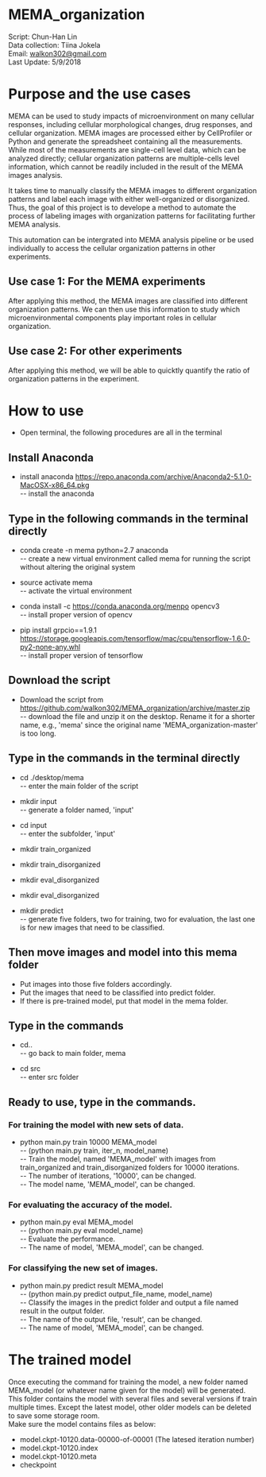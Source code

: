 # MEMA_organization
Script: Chun-Han Lin  
Data collection: Tiina Jokela  
Email: walkon302@gmail.com  
Last Update: 5/9/2018  

# Purpose and the use cases

MEMA can be used to study impacts of microenvironment on many cellular
responses, including cellular morphological changes, drug responses, and
cellular organization. MEMA images are processed either by CellProfiler or
Python and generate the spreadsheet containing all the measurements. While
most of the measurements are single-cell level data, which can be analyzed
directly; cellular organization patterns are multiple-cells level information,
which cannot be readily included in the result of the MEMA images analysis.  

It takes time to manually classify the MEMA images to different organization
patterns and label each image with either well-organized or disorganized. Thus,
the goal of this project is to develope a method to automate the process of
labeling images with organization patterns for facilitating further MEMA
analysis.  

This automation can be intergrated into MEMA analysis pipeline or be used
individually to access the cellular organization patterns in other experiments.  

## Use case 1: For the MEMA experiments
After applying this method, the MEMA images are classified into different
organization patterns. We can then use this information to study which
microenvironmental components play important roles in cellular organization.  

## Use case 2: For other experiments
After applying this method, we will be able to quicktly quantify the ratio of
organization patterns in the experiment.  

# How to use

* Open terminal, the following procedures are all in the terminal

## Install Anaconda
* install anaconda https://repo.anaconda.com/archive/Anaconda2-5.1.0-MacOSX-x86_64.pkg  
-- install the anaconda  

## Type in the following commands in the terminal directly
* conda create -n mema python=2.7 anaconda  
-- create a new virtual environment called mema for running the script without
altering the original system  

* source activate mema  
-- activate the virtual environment  

* conda install -c https://conda.anaconda.org/menpo opencv3  
-- install proper version of opencv  

* pip install grpcio==1.9.1 https://storage.googleapis.com/tensorflow/mac/cpu/tensorflow-1.6.0-py2-none-any.whl  
-- install proper version of tensorflow  

## Download the script
* Download the script from
https://github.com/walkon302/MEMA_organization/archive/master.zip  
-- download the file and unzip it on the desktop. Rename it for a shorter
name, e.g., 'mema' since the original name 'MEMA_organization-master' is too
long.  

## Type in the commands in the terminal directly
* cd ./desktop/mema  
-- enter the main folder of the script  

* mkdir input  
-- generate a folder named, 'input'  

* cd input  
-- enter the subfolder, 'input'  

* mkdir train_organized  
* mkdir train_disorganized    
* mkdir eval_disorganized  
* mkdir eval_disorganized  
* mkdir predict  
-- generate five folders, two for training, two for evaluation, the last one is
for new images that need to be classified.  

## Then move images and model into this mema folder
* Put images into those five folders accordingly.  
* Put the images that need to be classified into predict folder.  
* If there is pre-trained model, put that model in the mema folder.

## Type in the commands
* cd..  
-- go back to main folder, mema  

* cd src  
-- enter src folder  

## Ready to use, type in the commands.
### For training the model with new sets of data.
* python main.py train 10000 MEMA_model  
-- (python main.py train, iter_n, model_name)  
-- Train the model, named 'MEMA_model' with images from train_organized and
train_disorganized folders for 10000 iterations.   
-- The number of iterations, '10000', can be changed.  
-- The model name, 'MEMA_model', can be changed.

### For evaluating the accuracy of the model.
* python main.py eval MEMA_model  
-- (python main.py eval model_name)  
-- Evaluate the performance.  
-- The name of model, 'MEMA_model', can be changed.

### For classifying the new set of images.
* python main.py predict result MEMA_model  
-- (python main.py predict output_file_name, model_name)  
-- Classify the images in the predict folder and output a file named result in
the output folder.  
-- The name of the output file, 'result', can be changed.  
-- The name of model, 'MEMA_model', can be changed.

# The trained model
Once executing the command for training the model, a new folder named MEMA_model
(or whatever name given for the model) will be generated. This folder contains
the model with several files and several versions if train multiple times.
Except the latest model, other older models can be deleted to save some storage
room.  
Make sure the model contains files as below:  
* model.ckpt-10120.data-00000-of-00001 (The latesed iteration number)
* model.ckpt-10120.index
* model.ckpt-10120.meta
* checkpoint
